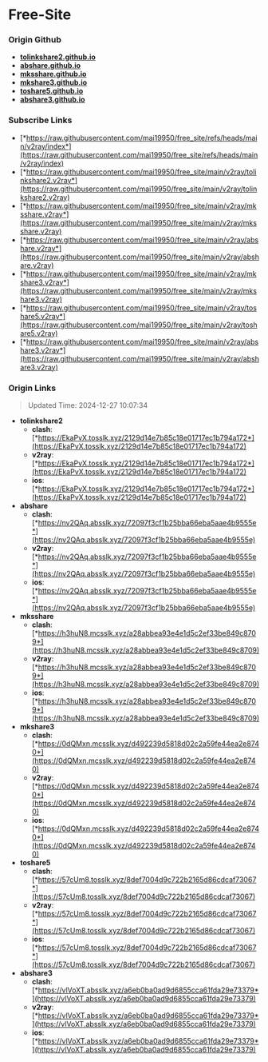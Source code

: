 # Free-Site

### Origin Github

- [**tolinkshare2.github.io**](https://github.com/tolinkshare2/tolinkshare2.github.io)
- [**abshare.github.io**](https://github.com/abshare/abshare.github.io)
- [**mksshare.github.io**](https://github.com/mksshare/mksshare.github.io)
- [**mkshare3.github.io**](https://github.com/mkshare3/mkshare3.github.io)
- [**toshare5.github.io**](https://github.com/toshare5/toshare5.github.io)
- [**abshare3.github.io**](https://github.com/abshare3/abshare3.github.io)

### Subscribe Links

- [*https://raw.githubusercontent.com/mai19950/free_site/refs/heads/main/v2ray/index*](https://raw.githubusercontent.com/mai19950/free_site/refs/heads/main/v2ray/index)
- [*https://raw.githubusercontent.com/mai19950/free_site/main/v2ray/tolinkshare2.v2ray*](https://raw.githubusercontent.com/mai19950/free_site/main/v2ray/tolinkshare2.v2ray)
- [*https://raw.githubusercontent.com/mai19950/free_site/main/v2ray/mksshare.v2ray*](https://raw.githubusercontent.com/mai19950/free_site/main/v2ray/mksshare.v2ray)
- [*https://raw.githubusercontent.com/mai19950/free_site/main/v2ray/abshare.v2ray*](https://raw.githubusercontent.com/mai19950/free_site/main/v2ray/abshare.v2ray)
- [*https://raw.githubusercontent.com/mai19950/free_site/main/v2ray/mkshare3.v2ray*](https://raw.githubusercontent.com/mai19950/free_site/main/v2ray/mkshare3.v2ray)
- [*https://raw.githubusercontent.com/mai19950/free_site/main/v2ray/toshare5.v2ray*](https://raw.githubusercontent.com/mai19950/free_site/main/v2ray/toshare5.v2ray)
- [*https://raw.githubusercontent.com/mai19950/free_site/main/v2ray/abshare3.v2ray*](https://raw.githubusercontent.com/mai19950/free_site/main/v2ray/abshare3.v2ray)

### Origin Links

> Updated Time: 2024-12-27 10:07:34

- **tolinkshare2**
  - **clash**: [*https://EkaPvX.tosslk.xyz/2129d14e7b85c18e01717ec1b794a172*](https://EkaPvX.tosslk.xyz/2129d14e7b85c18e01717ec1b794a172)
  - **v2ray**: [*https://EkaPvX.tosslk.xyz/2129d14e7b85c18e01717ec1b794a172*](https://EkaPvX.tosslk.xyz/2129d14e7b85c18e01717ec1b794a172)
  - **ios**: [*https://EkaPvX.tosslk.xyz/2129d14e7b85c18e01717ec1b794a172*](https://EkaPvX.tosslk.xyz/2129d14e7b85c18e01717ec1b794a172)
- **abshare**
  - **clash**: [*https://nv2QAq.absslk.xyz/72097f3cf1b25bba66eba5aae4b9555e*](https://nv2QAq.absslk.xyz/72097f3cf1b25bba66eba5aae4b9555e)
  - **v2ray**: [*https://nv2QAq.absslk.xyz/72097f3cf1b25bba66eba5aae4b9555e*](https://nv2QAq.absslk.xyz/72097f3cf1b25bba66eba5aae4b9555e)
  - **ios**: [*https://nv2QAq.absslk.xyz/72097f3cf1b25bba66eba5aae4b9555e*](https://nv2QAq.absslk.xyz/72097f3cf1b25bba66eba5aae4b9555e)
- **mksshare**
  - **clash**: [*https://h3huN8.mcsslk.xyz/a28abbea93e4e1d5c2ef33be849c8709*](https://h3huN8.mcsslk.xyz/a28abbea93e4e1d5c2ef33be849c8709)
  - **v2ray**: [*https://h3huN8.mcsslk.xyz/a28abbea93e4e1d5c2ef33be849c8709*](https://h3huN8.mcsslk.xyz/a28abbea93e4e1d5c2ef33be849c8709)
  - **ios**: [*https://h3huN8.mcsslk.xyz/a28abbea93e4e1d5c2ef33be849c8709*](https://h3huN8.mcsslk.xyz/a28abbea93e4e1d5c2ef33be849c8709)
- **mkshare3**
  - **clash**: [*https://0dQMxn.mcsslk.xyz/d492239d5818d02c2a59fe44ea2e8740*](https://0dQMxn.mcsslk.xyz/d492239d5818d02c2a59fe44ea2e8740)
  - **v2ray**: [*https://0dQMxn.mcsslk.xyz/d492239d5818d02c2a59fe44ea2e8740*](https://0dQMxn.mcsslk.xyz/d492239d5818d02c2a59fe44ea2e8740)
  - **ios**: [*https://0dQMxn.mcsslk.xyz/d492239d5818d02c2a59fe44ea2e8740*](https://0dQMxn.mcsslk.xyz/d492239d5818d02c2a59fe44ea2e8740)
- **toshare5**
  - **clash**: [*https://57cUm8.tosslk.xyz/8def7004d9c722b2165d86cdcaf73067*](https://57cUm8.tosslk.xyz/8def7004d9c722b2165d86cdcaf73067)
  - **v2ray**: [*https://57cUm8.tosslk.xyz/8def7004d9c722b2165d86cdcaf73067*](https://57cUm8.tosslk.xyz/8def7004d9c722b2165d86cdcaf73067)
  - **ios**: [*https://57cUm8.tosslk.xyz/8def7004d9c722b2165d86cdcaf73067*](https://57cUm8.tosslk.xyz/8def7004d9c722b2165d86cdcaf73067)
- **abshare3**
  - **clash**: [*https://vlVoXT.absslk.xyz/a6eb0ba0ad9d6855cca61fda29e73379*](https://vlVoXT.absslk.xyz/a6eb0ba0ad9d6855cca61fda29e73379)
  - **v2ray**: [*https://vlVoXT.absslk.xyz/a6eb0ba0ad9d6855cca61fda29e73379*](https://vlVoXT.absslk.xyz/a6eb0ba0ad9d6855cca61fda29e73379)
  - **ios**: [*https://vlVoXT.absslk.xyz/a6eb0ba0ad9d6855cca61fda29e73379*](https://vlVoXT.absslk.xyz/a6eb0ba0ad9d6855cca61fda29e73379)
